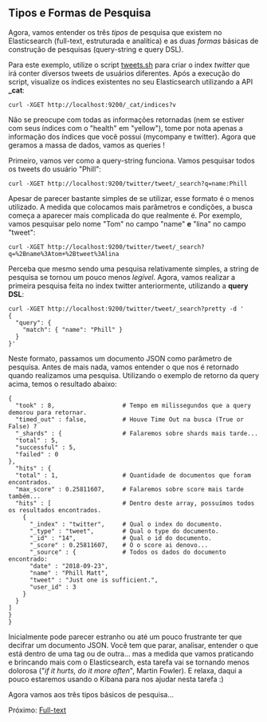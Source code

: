 ## Tipos e Formas de Pesquisa

Agora, vamos entender os três _tipos_ de pesquisa que existem no Elasticsearch (full-text, estruturada e analítica) e as duas _formas_ básicas de construção de pesquisas (query-string e query DSL).

Para este exemplo, utilize o script [tweets.sh](/scripts/tweets.sh) para criar o index _twitter_ que irá conter diversos tweets de usuários diferentes. Após a execução do script, visualize os índices existentes no seu Elasticsearch utilizando a API **_cat**:

```
curl -XGET http://localhost:9200/_cat/indices?v
```

Não se preocupe com todas as informações retornadas (nem se estiver com seus índices com o "health" em "yellow"), tome por nota apenas a informação dos índices que você possui (mycompany e twitter). Agora que geramos a massa de dados, vamos as queries !

Primeiro, vamos ver como a query-string funciona. Vamos pesquisar todos os tweets do usuário "Phill":

```
curl -XGET http://localhost:9200/twitter/tweet/_search?q=name:Phill
```

Apesar de parecer bastante simples de se utilizar, esse formato é o menos utilizado. A medida que colocamos mais parâmetros e condições, a busca começa a aparecer mais complicada do que realmente é. Por exemplo, vamos pesquisar pelo nome "Tom" no campo "name" __e__ "lina" no campo "tweet":

```
curl -XGET http://localhost:9200/twitter/tweet/_search?q=%2Bname%3Atom+%2Btweet%3Alina
```

Perceba que mesmo sendo uma pesquisa relativamente simples, a string de pesquisa se tornou um pouco menos _legível_. Agora, vamos realizar a primeira pesquisa feita no index twitter anteriormente, utilizando a __query DSL__:

```
curl -XGET http://localhost:9200/twitter/tweet/_search?pretty -d '
{
  "query": {
    "match": { "name": "Phill" }
  }
}'
```

Neste formato, passamos um documento JSON como parâmetro de pesquisa. Antes de mais nada, vamos entender o que nos é retornado quando realizamos uma pesquisa. Utilizando o exemplo de retorno da query acima, temos o resultado abaixo:

```
{
  "took" : 8,                 	# Tempo em milissegundos que a query demorou para retornar.
  "timed_out" : false,        	# Houve Time Out na busca (True or False) ?
  "_shards" : {               	# Falaremos sobre shards mais tarde...
  "total" : 5,
  "successful" : 5,
  "failed" : 0
},
  "hits" : {                
  "total" : 1,                	# Quantidade de documentos que foram encontrados.
  "max_score" : 0.25811607,   	# Falaremos sobre score mais tarde também...
  "hits" : [                  	# Dentro deste array, possuímos todos os resultados encontrados.
    {
      "_index" : "twitter",   	# Qual o index do documento.
      "_type" : "tweet",      	# Qual o type do documento.
      "_id" : "14",           	# Qual o id do documento.
      "_score" : 0.25811607,  	# Ó o score ai denovo...
      "_source" : {           	# Todos os dados do documento encontrado:
      "date" : "2018-09-23",
      "name" : "Phill Matt",
      "tweet" : "Just one is sufficient.",
      "user_id" : 3
    }
  }
]
}
}
```

Inicialmente pode parecer estranho ou até um pouco frustrante ter que decifrar um documento JSON. Você tem que parar, analisar, entender o que está dentro de uma tag ou de outra... mas a medida que vamos praticando e brincando mais com o Elasticsearch, esta tarefa vai se tornando menos dolorosa ("_if it hurts, do it more often_", Martin Fowler). E relaxa, daqui a pouco estaremos usando o Kibana para nos ajudar nesta tarefa :)

Agora vamos aos três tipos básicos de pesquisa...

Próximo: [Full-text](/pages/full-text.md)
